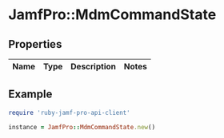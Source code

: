 # JamfPro::MdmCommandState

## Properties

| Name | Type | Description | Notes |
| ---- | ---- | ----------- | ----- |

## Example

```ruby
require 'ruby-jamf-pro-api-client'

instance = JamfPro::MdmCommandState.new()
```

